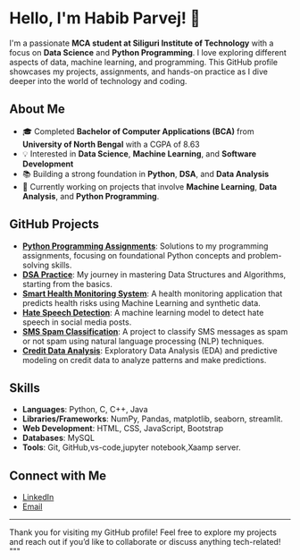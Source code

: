 # Hello, I'm Habib Parvej! 👋

I'm a passionate **MCA student at Siliguri Institute of Technology** with a focus on **Data Science** and **Python Programming**. I love exploring different aspects of data, machine learning, and programming. This GitHub profile showcases my projects, assignments, and hands-on practice as I dive deeper into the world of technology and coding.

## About Me

- 🎓 Completed **Bachelor of Computer Applications (BCA)** from **University of North Bengal** with a CGPA of 8.63
- 💡 Interested in **Data Science**, **Machine Learning**, and **Software Development**
- 📚 Building a strong foundation in **Python**, **DSA**, and **Data Analysis**
- 🌱 Currently working on projects that involve **Machine Learning**, **Data Analysis**, and **Python Programming**.

## GitHub Projects

- **[Python Programming Assignments](https://github.com/HabibParvej/python-assignments)**: Solutions to my programming assignments, focusing on foundational Python concepts and problem-solving skills.
- **[DSA Practice](https://github.com/HabibParvej/DSA)**: My journey in mastering Data Structures and Algorithms, starting from the basics.
- **[Smart Health Monitoring System](https://github.com/HabibParvej/SmartHealthMonitoringSystem)**: A health monitoring application that predicts health risks using Machine Learning and synthetic data.
- **[Hate Speech Detection](https://github.com/HabibParvej/HateSpeechDetection)**: A machine learning model to detect hate speech in social media posts.
- **[SMS Spam Classification](https://github.com/HabibParvej/sms-spam-classification)**: A project to classify SMS messages as spam or not spam using natural language processing (NLP) techniques.
- **[Credit Data Analysis](https://github.com/HabibParvej/Credit-Data-analysis)**: Exploratory Data Analysis (EDA) and predictive modeling on credit data to analyze patterns and make predictions.
## Skills

- **Languages**: Python, C, C++, Java
- **Libraries/Frameworks**: NumPy, Pandas, matplotlib, seaborn, streamlit.
- **Web Development**: HTML, CSS, JavaScript, Bootstrap
- **Databases**: MySQL
- **Tools**: Git, GitHub,vs-code,jupyter notebook,Xaamp server.

## Connect with Me

- [LinkedIn](https://www.linkedin.com/in/habibparvej/)
- [Email](mailto:habibparvej777@gmail.com)

---

Thank you for visiting my GitHub profile! Feel free to explore my projects and reach out if you’d like to collaborate or discuss anything tech-related!
"""
